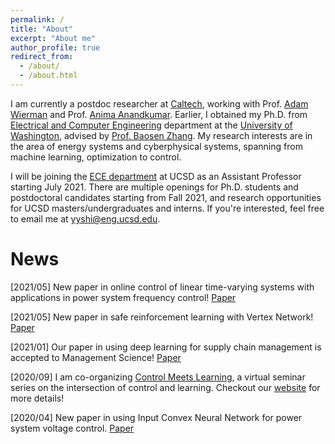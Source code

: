 ```yaml
---
permalink: /
title: "About"
excerpt: "About me"
author_profile: true
redirect_from: 
  - /about/
  - /about.html
---
```


I am currently a postdoc researcher at [Caltech](http://www.cms.caltech.edu/), working with Prof. [Adam Wierman](http://users.cms.caltech.edu/~adamw/) and Prof. [Anima Anandkumar](http://tensorlab.cms.caltech.edu/users/anima/). Earlier, I obtained my Ph.D. from [Electrical and Computer Engineering](https://www.ece.uw.edu/) department at the [University of Washington](https://www.washington.edu/), advised by [Prof. Baosen Zhang](https://zhangbaosen.github.io/). My research interests are in the area of energy systems and cyberphysical systems, spanning from machine learning, optimization to control. 

I will be joining the [ECE department](http://www.ece.ucsd.edu/) at UCSD as an Assistant Professor starting July 2021. There are multiple openings for Ph.D. students and postdoctoral candidates starting from Fall 2021, and research opportunities for UCSD masters/undergraduates and interns. If you're interested, feel free to email me at [yyshi@eng.ucsd.edu](yyshi@eng.ucsd.edu).

News
======
[2021/05] New paper in online control of linear time-varying systems with applications in power system frequency control! [Paper](http://proceedings.mlr.press/v144/qu21a/qu21a.pdf) 

[2021/05] New paper in safe reinforcement learning with Vertex Network! [Paper](http://proceedings.mlr.press/v144/zheng21a/zheng21a.pdf)

[2021/01] Our paper in using deep learning for supply chain management is accepted to Management Science! [Paper](https://papers.ssrn.com/sol3/papers.cfm?abstract_id=3737780)

[2020/09] I am co-organizing [Control Meets Learning](https://www.youtube.com/channel/UCpo7ZjrPAr-wTKbJl3jDOVg/videos), a virtual seminar series on the intersection of control and learning. Checkout our [website](https://sites.google.com/view/control-meets-learning) for more details!

[2020/04] New paper in using Input Convex Neural Network for power system voltage control. [Paper](https://arxiv.org/abs/2002.08684) 

